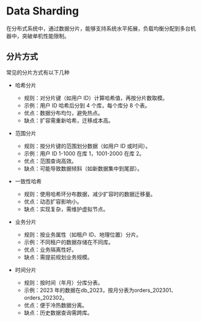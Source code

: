 # Data Sharding

在分布式系统中，通过数据分片，能够支持系统水平拓展，负载均衡分配到多台机器中，突破单机性能限制。

## 分片方式

常见的分片方式有以下几种

- 哈希分片
  - 规则：对分片键（如用户 ID）计算哈希值，再按分片数取模。
  - 示例：用户 ID 哈希后分到 4 个库，每个库分 8 个表。
  - 优点：数据分布均匀，避免热点。
  - 缺点：扩容需重新哈希，迁移成本高。

- 范围分片
  - 规则：按分片键的范围划分数据（如用户 ID 或时间）。
  - 示例：用户 ID 1-1000 在库 1，1001-2000 在库 2。
  - 优点：范围查询高效。
  - 缺点：可能导致数据倾斜（如新数据集中到尾部）。

- 一致性哈希
  - 规则：使用哈希环分布数据，减少扩容时的数据迁移量。
  - 优点：动态扩容影响小。
  - 缺点：实现复杂，需维护虚拟节点。

- 业务分片
  - 规则：按业务属性（如租户 ID、地理位置）分片。
  - 示例：不同租户的数据存储在不同库。
  - 优点：业务隔离性好。
  - 缺点：需提前规划业务规模。

- 时间分片
  - 规则：按时间（年月）分库分表。
  - 示例：2023 年的数据在db_2023，按月分表为orders_202301、orders_202302。
  - 优点：便于冷热数据分离。
  - 缺点：历史数据查询需跨库。
